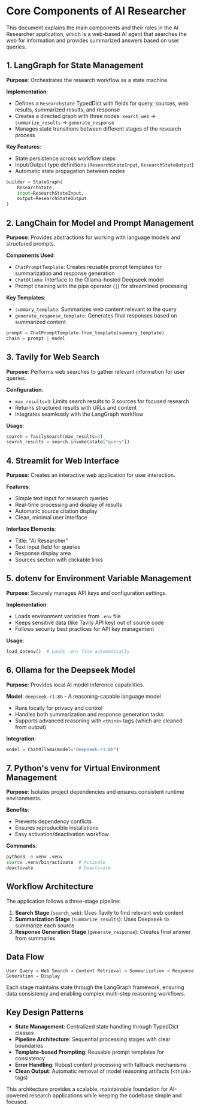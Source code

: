 # Core Components of AI Researcher

This document explains the main components and their roles in the AI Researcher application, which is a web-based AI agent that searches the web for information and provides summarized answers based on user queries.

## 1. LangGraph for State Management

**Purpose**: Orchestrates the research workflow as a state machine.

**Implementation**: 
- Defines a `ResearchState` TypedDict with fields for query, sources, web results, summarized results, and response
- Creates a directed graph with three nodes: `search_web` → `summarize_results` → `generate_response`
- Manages state transitions between different stages of the research process

**Key Features**:
- State persistence across workflow steps
- Input/Output type definitions (`ResearchStateInput`, `ResearchStateOutput`)
- Automatic state propagation between nodes

```python
builder = StateGraph(
    ResearchState,
    input=ResearchStateInput,
    output=ResearchStateOutput
)
```

## 2. LangChain for Model and Prompt Management

**Purpose**: Provides abstractions for working with language models and structured prompts.

**Components Used**:
- `ChatPromptTemplate`: Creates reusable prompt templates for summarization and response generation
- `ChatOllama`: Interface to the Ollama-hosted Deepseek model
- Prompt chaining with the pipe operator (`|`) for streamlined processing

**Key Templates**:
- `summary_template`: Summarizes web content relevant to the query
- `generate_response_template`: Generates final responses based on summarized content

```python
prompt = ChatPromptTemplate.from_template(summary_template)
chain = prompt | model
```

## 3. Tavily for Web Search

**Purpose**: Performs web searches to gather relevant information for user queries.

**Configuration**:
- `max_results=3`: Limits search results to 3 sources for focused research
- Returns structured results with URLs and content
- Integrates seamlessly with the LangGraph workflow

**Usage**:
```python
search = TavilySearch(max_results=3)
search_results = search.invoke(state["query"])
```

## 4. Streamlit for Web Interface

**Purpose**: Creates an interactive web application for user interaction.

**Features**:
- Simple text input for research queries
- Real-time processing and display of results
- Automatic source citation display
- Clean, minimal user interface

**Interface Elements**:
- Title: "AI Researcher"
- Text input field for queries
- Response display area
- Sources section with clickable links

## 5. dotenv for Environment Variable Management

**Purpose**: Securely manages API keys and configuration settings.

**Implementation**:
- Loads environment variables from `.env` file
- Keeps sensitive data (like Tavily API key) out of source code
- Follows security best practices for API key management

**Usage**:
```python
load_dotenv()  # Loads .env file automatically
```

## 6. Ollama for the Deepseek Model

**Purpose**: Provides local AI model inference capabilities.

**Model**: `deepseek-r1:8b` - A reasoning-capable language model
- Runs locally for privacy and control
- Handles both summarization and response generation tasks
- Supports advanced reasoning with `<think>` tags (which are cleaned from output)

**Integration**:
```python
model = ChatOllama(model="deepseek-r1:8b")
```

## 7. Python's venv for Virtual Environment Management

**Purpose**: Isolates project dependencies and ensures consistent runtime environments.

**Benefits**:
- Prevents dependency conflicts
- Ensures reproducible installations
- Easy activation/deactivation workflow

**Commands**:
```bash
python3 -m venv .venv
source .venv/bin/activate  # Activate
deactivate                 # Deactivate
```

## Workflow Architecture

The application follows a three-stage pipeline:

1. **Search Stage** (`search_web`): Uses Tavily to find relevant web content
2. **Summarization Stage** (`summarize_results`): Uses Deepseek to summarize each source
3. **Response Generation Stage** (`generate_response`): Creates final answer from summaries

## Data Flow

```
User Query → Web Search → Content Retrieval → Summarization → Response Generation → Display
```

Each stage maintains state through the LangGraph framework, ensuring data consistency and enabling complex multi-step reasoning workflows.

## Key Design Patterns

- **State Management**: Centralized state handling through TypedDict classes
- **Pipeline Architecture**: Sequential processing stages with clear boundaries
- **Template-based Prompting**: Reusable prompt templates for consistency
- **Error Handling**: Robust content processing with fallback mechanisms
- **Clean Output**: Automatic removal of model reasoning artifacts (`<think>` tags)

This architecture provides a scalable, maintainable foundation for AI-powered research applications while keeping the codebase simple and focused.
